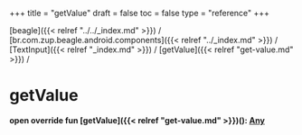 +++
title = "getValue"
draft = false
toc = false
type = "reference"
+++

[beagle]({{< relref "../../_index.md" >}}) / [br.com.zup.beagle.android.components]({{< relref "../_index.md" >}}) / [TextInput]({{< relref "_index.md" >}}) / [getValue]({{< relref "get-value.md" >}}) / 



# getValue  
  
<b><b>open override fun [getValue]({{< relref "get-value.md" >}})(): [Any](https://kotlinlang.org/api/latest/jvm/stdlib/kotlin/-any/index.html)</b></b>  



